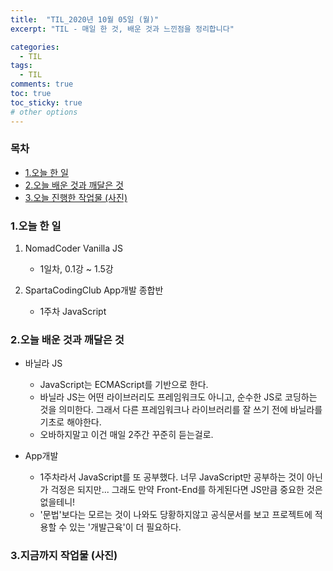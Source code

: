 ```yaml
---
title:  "TIL_2020년 10월 05일 (월)"
excerpt: "TIL - 매일 한 것, 배운 것과 느낀점을 정리합니다"

categories:
  - TIL
tags:
  - TIL
comments: true
toc: true
toc_sticky: true
# other options
---
```



<h3>목차</h3>

- [1.오늘 한 일](#1오늘-한-일)
- [2.오늘 배운 것과 깨달은 것](#2오늘-배운-것과-깨달은-것)
- [3.오늘 진행한 작업물 (사진)](#3오늘-진행한-작업물-사진)
  

### 1.오늘 한 일
    
1. NomadCoder Vanilla JS
    - 1일차, 0.1강 ~ 1.5강
    
2. SpartaCodingClub App개발 종합반
    - 1주차 JavaScript
      
### 2.오늘 배운 것과 깨달은 것

- 바닐라 JS
    - JavaScript는 ECMAScript를 기반으로 한다.
    - 바닐라 JS는 어떤 라이브러리도 프레임워크도 아니고, 순수한 JS로 코딩하는 것을 의미한다.
    그래서 다른 프레임워크나 라이브러리를 잘 쓰기 전에 바닐라를 기초로 해야한다.
    - 오바하지말고 이건 매일 2주간 꾸준히 듣는걸로. 

- App개발
    - 1주차라서 JavaScript를 또 공부했다.
    너무 JavaScript만 공부하는 것이 아닌가 걱정은 되지만...
    그래도 만약 Front-End를 하게된다면 JS만큼 중요한 것은 없을테니!
    - '문법'보다는 모르는 것이 나와도 당황하지않고 공식문서를 보고 프로젝트에 적용할 수 있는 '개발근육'이 더 필요하다.
    
### 3.지금까지 작업물 (사진)
